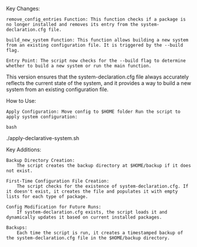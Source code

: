 Key Changes:

    remove_config_entries Function: This function checks if a package is no longer installed and removes its entry from the system-declaration.cfg file.

    build_new_system Function: This function allows building a new system from an existing configuration file. It is triggered by the --build flag.

    Entry Point: The script now checks for the --build flag to determine whether to build a new system or run the main function.

This version ensures that the system-declaration.cfg file always accurately reflects the current state of the system, and it provides a way to build a new system from an existing configuration file.


How to Use:

    Apply Configuration: Move config to $HOME folder Run the script to apply system configuration:

    bash

./apply-declarative-system.sh

Key Additions:

    Backup Directory Creation:
        The script creates the backup directory at $HOME/backup if it does not exist.

    First-Time Configuration File Creation:
        The script checks for the existence of system-declaration.cfg. If it doesn't exist, it creates the file and populates it with empty lists for each type of package.

    Config Modification for Future Runs:
        If system-declaration.cfg exists, the script loads it and dynamically updates it based on current installed packages.

    Backups:
        Each time the script is run, it creates a timestamped backup of the system-declaration.cfg file in the $HOME/backup directory.

